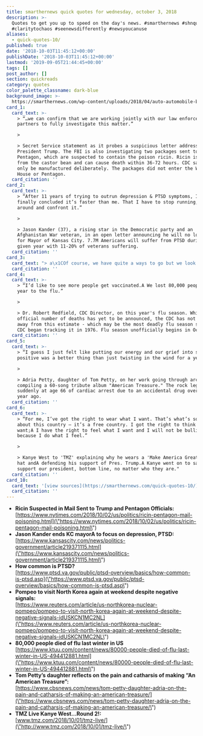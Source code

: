 ```yaml
---
title: smarthernews quick quotes for wednesday, october 3, 2018
description: >-
  Quotes to get you up to speed on the day's news. #smarthernews #shnquickquotes
  #claritytochaos #seenewsdifferently #newsyoucanuse
aliases:
  - quick-quotes-10/
published: true
date: '2018-10-03T11:45:12+00:00'
publishDate: '2018-10-03T11:45:12+00:00'
lastmod: '2019-09-05T21:44:45+00:00'
tags: []
post_author: []
section: quickreads
category: quotes
color_palette_classname: dark-blue
background_image: >-
  https://smarthernews.com/wp-content/uploads/2018/04/auto-automobile-blur-532001-scaled.jpg
card_1:
  card_text: >-
    > “…we can confirm that we are working jointly with our law enforcement
    partners to fully investigate this matter.”

    > 

    > Secret Service statement as it probes a suspicious letter addressed to
    President Trump. The FBI is also investigating two packages sent to the
    Pentagon, which are suspected to contain the poison ricin. Ricin is made
    from the castor bean and can cause death within 36-72 hours. CDC says it can
    only be manufactured deliberately. The packages did not enter the White
    House or Pentagon.
  card_citation: ''
card_2:
  card_text: >-
    > “After 11 years of trying to outrun depression & PTSD symptoms, I have
    finally concluded it’s faster than me. That I have to stop running, turn
    around and confront it.”

    > 

    > Jason Kander (37), a rising star in the Democratic party and an
    Afghanistan War veteran, in an open letter announcing he will no longer run
    for Mayor of Kansas City. 7.7M Americans will suffer from PTSD during a
    given year with 11-20% of veterans suffering.
  card_citation: ''
card_3:
  card_text: "> a\x1COf course, we have quite a ways to go but we look forward to the next steps in this conversation.a\x1D\n> \n> State Department spokeswoman on U.S. Secretary of State Mike Pompeo's multi-country visit, which will include a visit with Kim Jong Un this Sunday in North Korea. This will be his 4th visit and he is expected to help plan a second meeting between Kim & President Trump."
  card_citation: ''
card_4:
  card_text: >-
    > “I’d like to see more people get vaccinated.A We lost 80,000 people last
    year to the flu.”

    > 

    > Dr. Robert Redfield, CDC Director, on this year's flu season. While the
    official number of deaths has yet to be announced, the CDC has not backed
    away from this estimate - which may be the most deadly flu season since the
    CDC began tracking it in 1976. Flu season unofficially begins in October.
  card_citation: ''
card_5:
  card_text: >-
    > “I guess I just felt like putting our energy and our grief into something
    positive was a better thing than just twisting in the wind for a year.”

    > 

    > Adria Petty, daughter of Tom Petty, on her work going through archives,
    compiling a 60-song tribute album "American Treasure." The rock legend died
    suddenly at age 66 of cardiac arrest due to an accidental drug overdose one
    year ago.
  card_citation: ''
card_6:
  card_text: >-
    > “For me, I’ve got the right to wear what I want. That’s what’s so dope
    about this country – it’s a free country. I got the right to think what I
    want;A I have the right to feel what I want and I will not be bullied
    because I do what I feel.”

    > 

    > Kanye West to 'TMZ' explaining why he wears a 'Make America Great Again'
    hat andA defending his support of Pres. Trump.A Kanye went on to say "I
    support our president, bottom line, no matter who they are."
  card_citation: ''
card_10:
  card_text: '[view sources](https://smarthernews.com/quick-quotes-10/)'
  card_citation: ''
---
```

*   **Ricin Suspected in Mail Sent to Trump and Pentagon Officials:**  
    [https://www.nytimes.com/2018/10/02/us/politics/ricin-pentagon-mail-poisoning.html](\"https://www.nytimes.com/2018/10/02/us/politics/ricin-pentagon-mail-poisoning.html\")
*   **Jason Kander ends KC mayorA to focus on depression, PTSD:**  
    [https://www.kansascity.com/news/politics-government/article219371115.html](\"https://www.kansascity.com/news/politics-government/article219371115.html\")
*   **How common is PTSD?**  
    [https://www.ptsd.va.gov/public/ptsd-overview/basics/how-common-is-ptsd.asp](\"https://www.ptsd.va.gov/public/ptsd-overview/basics/how-common-is-ptsd.asp\")
*   **Pompeo to visit North Korea again at weekend despite negative signals:**  
    [https://www.reuters.com/article/us-northkorea-nuclear-pompeo/pompeo-to-visit-north-korea-again-at-weekend-despite-negative-signals-idUSKCN1MC2NL](\"https://www.reuters.com/article/us-northkorea-nuclear-pompeo/pompeo-to-visit-north-korea-again-at-weekend-despite-negative-signals-idUSKCN1MC2NL\")
*   **80,000 people died of flu last winter in US**  
    [https://www.ktuu.com/content/news/80000-people-died-of-flu-last-winter-in-US-494412881.html](\"https://www.ktuu.com/content/news/80000-people-died-of-flu-last-winter-in-US-494412881.html\")
*   **Tom Petty’s daughter reflects on the pain and catharsis of making “An American Treasure”:**  
    [https://www.cbsnews.com/news/tom-petty-daughter-adria-on-the-pain-and-catharsis-of-making-an-american-treasure/](\"https://www.cbsnews.com/news/tom-petty-daughter-adria-on-the-pain-and-catharsis-of-making-an-american-treasure/\")
*   **TMZ Live Kanye West…Round 2!:**  
    [www.tmz.com/2018/10/01/tmz-live/](\"http://www.tmz.com/2018/10/01/tmz-live/\")